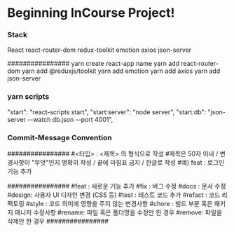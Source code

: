 # Beginning InCourse Project!

### Stack
React
react-router-dom
redux-toolkit
emotion
axios
json-server

################
yarn create react-app name
yarn add react-router-dom
yarn add @reduxjs/toolkit
yarn add emotion
yarn add axios
yarn add json-server

### yarn scripts
"start": "react-scripts start",
"start:server": "node server",
"start:db": "json-server --watch db.json --port 4001",

### Commit-Message Convention
################
#<타입> : <제목> 의 형식으로 작성
#제목은 50자 이내 / 변경사항이 "무엇"인지 명확히 작성 / 끝에 마침표 금지 / 한글로 작성
#예) feat : 로그인 기능 추가

################
#feat : 새로운 기능 추가
#fix : 버그 수정
#docs : 문서 수정
#design: 사용자 UI 디자인 변경 (CSS 등)
#test : 테스트 코드 추가
#refact : 코드 리팩토링
#style : 코드 의미에 영향을 주지 않는 변경사항
#chore : 빌드 부분 혹은 패키지 매니저 수정사항
#rename: 파일 혹은 폴더명을 수정만 한 경우
#remove: 파일을 삭제만 한 경우
################